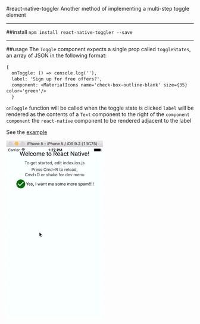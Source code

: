#react-native-toggler
Another method of implementing a multi-step toggle element

---

##install
`npm install react-native-toggler --save`

---

##usage
The `Toggle` component expects a single prop called `toggleStates`, an array of JSON in the following format:

```
{
  onToggle: () => console.log(''),
  label: 'Sign up for free offers?',
  component: <MaterialIcons name='check-box-outline-blank' size={35} color='green'/>
  }
```

`onToggle` function will be called when the toggle state is clicked
`label` will be rendered as the contents of a `Text` component to the right of the `component`
`component` the `react-native` component to be rendered adjacent to the label

See the [example](https://github.com/jason-c-child/react-native-toggler/edit/master/example/index.ios.js)

![example](https://github.com/jason-c-child/react-native-toggler/blob/master/toggler-example.gif)
